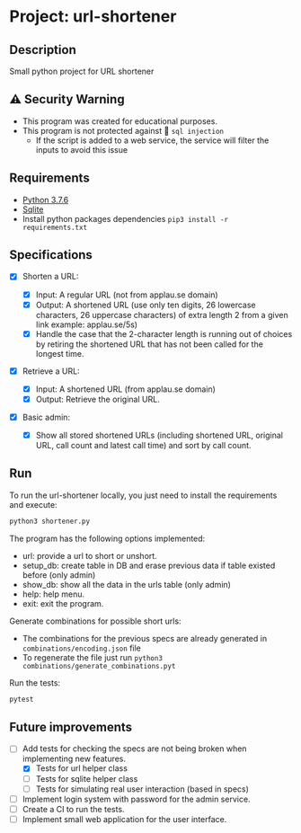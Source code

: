 # Project: url-shortener

## Description

Small python project for URL shortener

## :warning: Security Warning

- This program was created for educational purposes.
- This program is not protected against :syringe: `sql injection`
  - If the script is added to a web service, the service will filter the inputs to avoid this issue

## Requirements

- [Python 3.7.6](https://www.python.org/downloads/release/python-376/)
- [Sqlite](https://www.sqlite.org/index.html)
- Install python packages dependencies `pip3 install -r requirements.txt`

## Specifications

- [x] Shorten a URL:

  - [x] Input: A regular URL (not from applau.se domain)
  - [x] Output: A shortened URL (use only ten digits, 26 lowercase characters, 26 uppercase characters) of extra length 2 from a given link example: applau.se/5s)
  - [x] Handle the case that the 2-character length is running out of choices by retiring the shortened URL that has not been called for the longest time.

- [x] Retrieve a URL:

  - [x] Input: A shortened URL (from applau.se domain)
  - [x] Output: Retrieve the original URL.

- [x] Basic admin:

  - [x] Show all stored shortened URLs (including shortened URL, original URL, call count and latest call time) and sort by call count.

## Run

To run the url-shortener locally, you just need to install the requirements and execute:

```sh
python3 shortener.py
```

The program has the following options implemented:

- url: provide a url to short or unshort.
- setup_db: create table in DB and erase previous data if table existed before (only admin)
- show_db: show all the data in the urls table (only admin)
- help: help menu.
- exit: exit the program.

Generate combinations for possible short urls:

- The combinations for the previous specs are already generated in `combinations/encoding.json` file
- To regenerate the file just run `python3 combinations/generate_combinations.pyt`

Run the tests:

```sh
pytest
```

## Future improvements

- [ ] Add tests for checking the specs are not being broken when implementing new features.
  - [x] Tests for url helper class
  - [ ] Tests for sqlite helper class
  - [ ] Tests for simulating real user interaction (based in specs)
- [ ] Implement login system with password for the admin service.
- [ ] Create a CI to run the tests.
- [ ] Implement small web application for the user interface.
